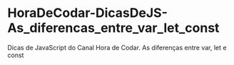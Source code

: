 # HoraDeCodar-DicasDeJS-As_diferencas_entre_var_let_const
Dicas de JavaScript do Canal Hora de Codar. As diferenças entre var, let e const
